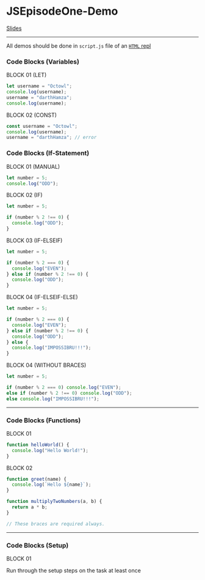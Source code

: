 # JSEpisodeOne-Demo

[Slides](https://docs.google.com/presentation/d/1P8MPXUktK_viz0AO2Vqu4WKPrCiWLh7CGbiKrTztLcU)

---

All demos should be done in `script.js` file of an [`HTML` repl](https://repl.it/languages/html)

### Code Blocks (Variables)

BLOCK 01 (LET)

```javascript
let username = "Octowl";
console.log(username);
username = "darthHamza";
console.log(username);
```

BLOCK 02 (CONST)

```javascript
const username = "Octowl";
console.log(username);
username = "darthHamza"; // error
```

### Code Blocks (If-Statement)

BLOCK 01 (MANUAL)

```javascript
let number = 5;
console.log("ODD");
```

BLOCK 02 (IF)

```javascript
let number = 5;

if (number % 2 !== 0) {
  console.log("ODD");
}
```

BLOCK 03 (IF-ELSEIF)

```javascript
let number = 5;

if (number % 2 === 0) {
  console.log("EVEN");
} else if (number % 2 !== 0) {
  console.log("ODD");
}
```

BLOCK 04 (IF-ELSEIF-ELSE)

```javascript
let number = 5;

if (number % 2 === 0) {
  console.log("EVEN");
} else if (number % 2 !== 0) {
  console.log("ODD");
} else {
  console.log("IMPOSSIBRU!!!");
}
```

BLOCK 04 (WITHOUT BRACES)

```javascript
let number = 5;

if (number % 2 === 0) console.log("EVEN");
else if (number % 2 !== 0) console.log("ODD");
else console.log("IMPOSSIBRU!!!");
```

---

### Code Blocks (Functions)

BLOCK 01

```javascript
function helloWorld() {
  console.log("Hello World!");
}
```

BLOCK 02

```javascript
function greet(name) {
  console.log(`Hello ${name}`);
}

function multiplyTwoNumbers(a, b) {
  return a * b;
}

// These braces are required always.
```

---

### Code Blocks (Setup)

BLOCK 01

Run through the setup steps on the task at least once

